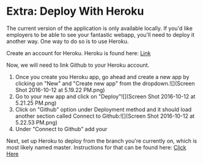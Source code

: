 # Extra:  Deploy With Heroku

The current version of the application is only available locally.  If you'd like employers to be able to see your fantastic webapp, you'll need to deploy it another way.  One way to do so is to use Heroku.  

Create an account for Heroku.  Heroku is found here:  [Link](https://www.heroku.com/)

Now, we will need to link Github to your Heroku account.
1. Once you create you Heroku app, go ahead and create a new app by clicking on "New" and "Create new app" from the dropdown.![](Screen Shot 2016-10-12 at 5.19.22 PM.png)
2. Go to your new app and click on "Deploy"![](Screen Shot 2016-10-12 at 5.21.25 PM.png)
3. Click on "Github" option under Deployment method and it should load another section called Connect to Github:![](Screen Shot 2016-10-12 at 5.22.53 PM.png)
4. Under "Connect to Github" add your 

Next, set up Heroku to deploy from the branch you're currently on, which is most likely named master.  Instructions for that can be found here:  [Click Here](https://developer.github.com/guides/automating-deployments-to-integrators/)